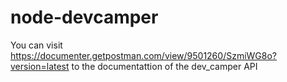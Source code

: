 # node-devcamper

You can visit https://documenter.getpostman.com/view/9501260/SzmiWG8o?version=latest to the documentattion of the dev_camper API
